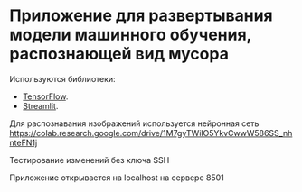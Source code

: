 # Приложение для развертывания модели машинного обучения, распознающей вид мусора

Используются библиотеки:

- [TensorFlow](https://www.tensorflow.org/).
- [Streamlit](https://streamlit.io/).

Для распознавания изображений используется нейронная сеть https://colab.research.google.com/drive/1M7gyTWilO5YkvCwwW586SS_nhnteFN1j


Тестирование изменений без ключа SSH

Приложение открывается на localhost на сервере 8501


